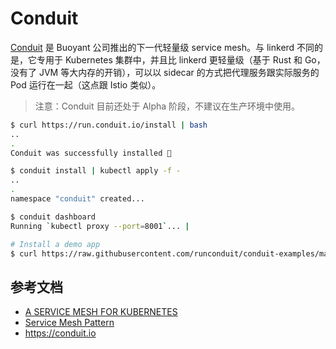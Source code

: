 # Conduit

[Conduit](https://conduit.io) 是 Buoyant 公司推出的下一代轻量级 service mesh。与 linkerd 不同的是，它专用于 Kubernetes 集群中，并且比 linkerd 更轻量级（基于 Rust 和 Go，没有了 JVM 等大内存的开销），可以以 sidecar 的方式把代理服务跟实际服务的 Pod 运行在一起（这点跟 Istio 类似）。

> 注意：Conduit 目前还处于 Alpha 阶段，不建议在生产环境中使用。

```sh
$ curl https://run.conduit.io/install | bash
..
.
Conduit was successfully installed 🎉

$ conduit install | kubectl apply -f -
..
.
namespace "conduit" created...

$ conduit dashboard
Running `kubectl proxy --port=8001`... |

# Install a demo app
$ curl https://raw.githubusercontent.com/runconduit/conduit-examples/master/emojivoto/emojivoto.yml | conduit inject - --skip-inbound-ports=80 | kubectl apply -f -
```

## 参考文档

- [A SERVICE MESH FOR KUBERNETES](https://buoyant.io/2016/10/04/a-service-mesh-for-kubernetes-part-i-top-line-service-metrics/)
- [Service Mesh Pattern](http://philcalcado.com/2017/08/03/pattern_service_mesh.html)
- <https://conduit.io>

